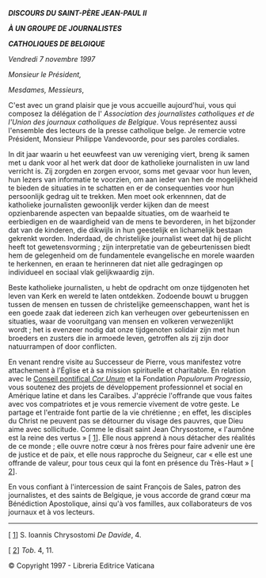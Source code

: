 ***DISCOURS DU SAINT-PÈRE JEAN-PAUL II***

***À UN GROUPE DE JOURNALISTES***

***CATHOLIQUES DE BELGIQUE***

*Vendredi 7 novembre 1997*

*Monsieur le Président,*

*Mesdames, Messieurs*,

C'est avec un grand plaisir que je vous accueille aujourd'hui, vous qui composez la délégation de l' *Association des journalistes catholiques et de l'Union des journaux catholiques de Belgique*. Vous représentez aussi l'ensemble des lecteurs de la presse catholique belge. Je remercie votre Président, Monsieur Philippe Vandevoorde, pour ses paroles cordiales.

In dit jaar waarin u het eeuwfeest van uw vereniging viert, breng ik samen met u dank voor al het werk dat door de katholieke journalisten in uw land verricht is. Zij zorgden en zorgen ervoor, soms met gevaar voor hun leven, hun lezers van informatie te voorzien, om aan ieder van hen de mogelijkheid te bieden de situaties in te schatten en er de consequenties voor hun persoonlijk gedrag uit te trekken. Men moet ook erkennnen, dat de katholieke journalisten gewoonlijk verder kijken dan de meest opzienbarende aspecten van bepaalde situaties, om de waarheid te eerbiedigen en de waardigheid van de mens te bevorderen, in het bijzonder dat van de kinderen, die dikwijls in hun geestelijk en lichamelijk bestaan gekrenkt worden. Inderdaad, de christelijke journalist weet dat hij de plicht heeft tot gewetensvorming ; zijn interpretatie van de gebeurtenissen biedt hem de gelegenheid om de fundamentele evangelische en morele waarden te herkennen, en eraan te herinneren dat niet alle gedragingen op individueel en sociaal vlak gelijkwaardig zijn.

Beste katholieke journalisten, u hebt de opdracht om onze tijdgenoten het leven van Kerk en wereld te laten ontdekken. Zodoende bouwt u bruggen tussen de mensen en tussen de christelijke gemeenschappen, want het is een goede zaak dat iedereen zich kan verheugen over gebeurtenissen en situaties, waar de vooruitgang van mensen en volkeren verwezenlijkt wordt ; het is evenzeer nodig dat onze tijdgenoten solidair zijn met hun broeders en zusters die in armoede leven, getroffen als zij zijn door natuurrampen of door conflicten.

En venant rendre visite au Successeur de Pierre, vous manifestez votre attachement à l'Église et à sa mission spirituelle et charitable. En relation avec le [Conseil pontifical *Cor Unum*](http://www.vatican.va/roman_curia/pontifical_councils/corunum/corunum_fr/index_fr.htm) et la Fondation *Populorum Progressio*, vous soutenez des projets de développement professionnel et social en Amérique latine et dans les Caraïbes. J'apprécie l'offrande que vous faites avec vos compatriotes et je vous remercie vivement de votre geste. Le partage et l'entraide font partie de la vie chrétienne ; en effet, les disciples du Christ ne peuvent pas se détourner du visage des pauvres, que Dieu aime avec sollicitude. Comme le disait saint Jean Chrysostome, « l'aumône est la reine des vertus » [ [1](#_ftn1 "")]. Elle nous apprend à nous détacher des réalités de ce monde ; elle ouvre notre cœur à nos frères pour faire advenir une ère de justice et de paix, et elle nous rapproche du Seigneur, car « elle est une offrande de valeur, pour tous ceux qui la font en présence du Très-Haut » [ [2](#_ftn2 "")].

En vous confiant à l'intercession de saint François de Sales, patron des journalistes, et des saints de Belgique, je vous accorde de grand cœur ma Bénédiction Apostolique, ainsi qu'à vos familles, aux collaborateurs de vos journaux et à vos lecteurs.

* * *

[ [1](#_ftnref1 "")] S. Ioannis Chrysostomi *De Davide*, 4.

[ [2](#_ftnref2 "")] *Tob*. 4, 11.

© Copyright 1997 - Libreria Editrice Vaticana